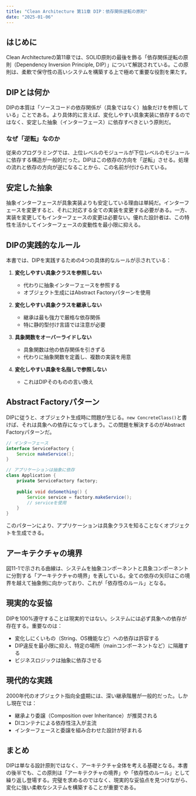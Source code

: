 ```yaml
---
title: "Clean Architecture 第11章 DIP：依存関係逆転の原則"
date: "2025-01-06"
---
```


## はじめに

Clean Architectureの第11章では、SOLID原則の最後を飾る「依存関係逆転の原則（Dependency Inversion Principle, DIP）」について解説されている。この原則は、柔軟で保守性の高いシステムを構築する上で極めて重要な役割を果たす。

## DIPとは何か

DIPの本質は「ソースコードの依存関係が（具象ではなく）抽象だけを参照している」ことである。より具体的に言えば、変化しやすい具象実装に依存するのではなく、安定した抽象（インターフェース）に依存すべきという原則だ。

### なぜ「逆転」なのか

従来のプログラミングでは、上位レベルのモジュールが下位レベルのモジュールに依存する構造が一般的だった。DIPはこの依存の方向を「逆転」させる。処理の流れと依存の方向が逆になることから、この名前が付けられている。

## 安定した抽象

抽象インターフェースが具象実装よりも安定している理由は単純だ。インターフェースを変更すると、それに対応する全ての実装を変更する必要がある。一方、実装を変更してもインターフェースの変更は必要ない。優れた設計者は、この特性を活かしてインターフェースの変動性を最小限に抑える。

## DIPの実践的なルール

本書では、DIPを実践するための4つの具体的なルールが示されている：

1. **変化しやすい具象クラスを参照しない**
    - 代わりに抽象インターフェースを参照する
    - オブジェクト生成にはAbstract Factoryパターンを使用

2. **変化しやすい具象クラスを継承しない**
    - 継承は最も強力で厳格な依存関係
    - 特に静的型付け言語では注意が必要

3. **具象関数をオーバーライドしない**
    - 具象関数は他の依存関係を引きずる
    - 代わりに抽象関数を定義し、複数の実装を用意

4. **変化しやすい具象を名指しで参照しない**
    - これはDIPそのものの言い換え

## Abstract Factoryパターン

DIPに従うと、オブジェクト生成時に問題が生じる。`new ConcreteClass()`と書けば、それは具象への依存になってしまう。この問題を解決するのがAbstract Factoryパターンだ。

```java
// インターフェース
interface ServiceFactory {
    Service makeService();
}

// アプリケーションは抽象に依存
class Application {
    private ServiceFactory factory;
    
    public void doSomething() {
        Service service = factory.makeService();
        // serviceを使用
    }
}
```

このパターンにより、アプリケーションは具象クラスを知ることなくオブジェクトを生成できる。

## アーキテクチャの境界

図11-1で示される曲線は、システムを抽象コンポーネントと具象コンポーネントに分割する「アーキテクチャの境界」を表している。全ての依存の矢印はこの境界を越えて抽象側に向かっており、これが「依存性のルール」となる。

## 現実的な妥協

DIPを100%遵守することは現実的ではない。システムには必ず具象への依存が存在する。重要なのは：

- 変化しにくいもの（String、OS機能など）への依存は許容する
- DIP違反を最小限に抑え、特定の場所（mainコンポーネントなど）に隔離する
- ビジネスロジックは抽象に依存させる

## 現代的な実践

2000年代のオブジェクト指向全盛期には、深い継承階層が一般的だった。しかし現在では：

- 継承より委譲（Composition over Inheritance）が推奨される
- DIコンテナによる依存性注入が主流
- インターフェースと委譲を組み合わせた設計が好まれる

## まとめ

DIPは単なる設計原則ではなく、アーキテクチャ全体を考える基礎となる。本書の後半でも、この原則は「アーキテクチャの境界」や「依存性のルール」として繰り返し登場する。完璧を求めるのではなく、現実的な妥協点を見つけながら、変化に強い柔軟なシステムを構築することが重要である。
